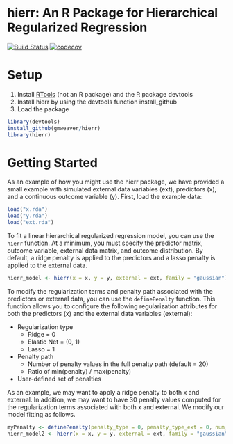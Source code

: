 # hierr: An R Package for Hierarchical Regularized Regression

[![Build Status](https://travis-ci.org/gmweaver/hierr.svg?branch=master)](https://travis-ci.org/gmweaver/hierr)
[![codecov](https://codecov.io/gh/gmweaver/hierr/branch/master/graph/badge.svg)](https://codecov.io/gh/gmweaver/hierr)

# Setup

1. Install [RTools](https://cran.r-project.org/bin/windows/Rtools/) (not an R package) and the R package devtools
2. Install hierr by using the devtools function install_github
3. Load the package

```R
library(devtools)
install_github(gmweaver/hierr)
library(hierr)
```

# Getting Started

As an example of how you might use the hierr package, we have provided a small example with simulated external data variables (ext), predictors (x), and a continuous outcome variable (y). First, load the example data:

```R
load("x.rda")
load("y.rda")
load("ext.rda")
```

To fit a linear hierarchical regularized regression model, you can use the `hierr` function. At a minimum, you must specify the predictor matrix, outcome variable, external data matrix, and outcome distribution. By default, a ridge penalty is applied to the predictors and a lasso penalty is applied to the external data.

```R
hierr_model <- hierr(x = x, y = y, external = ext, family = "gaussian")
```

To modify the regularization terms and penalty path associated with the predictors or external data, you can use the `definePenalty` function. This function allows you to configure the following regularization attributes for both the predictors (x) and the external data variables (external):

* Regularization type 
    - Ridge = 0
    - Elastic Net = (0, 1)
    - Lasso = 1
* Penalty path
    - Number of penalty values in the full penalty path (default = 20)
    - Ratio of min(penalty) / max(penalty) 
* User-defined set of penalties

As an example, we may want to apply a ridge penalty to both x and external. In addition, we may want to have 30 penalty values computed for the regularization terms associated with both x and external. We modify our model fitting as follows.

```R
myPenalty <- definePenalty(penalty_type = 0, penalty_type_ext = 0, num_penalty = 30, num_penalty_ext = 30)
hierr_model2 <- hierr(x = x, y = y, external = ext, family = "gaussian", penalty = myPenalty)
```
